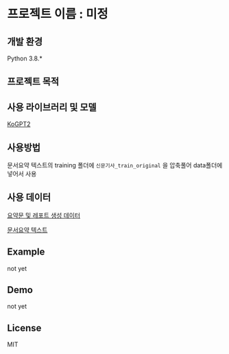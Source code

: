 # 프로젝트 이름 : 미정


## 개발 환경
Python 3.8.*

## 프로젝트 목적

## 사용 라이브러리 및 모델
[KoGPT2](https://github.com/SKT-AI/KoGPT2)

## 사용방법
문서요약 텍스트의 training 폴더에 ```신문기사_train_original``` 을 압축풀어 data폴더에 넣어서 사용 


## 사용 데이터
[요약문 및 레포트 생성 데이터](https://aihub.or.kr/aihubdata/data/view.do?currMenu=115&topMenu=100&aihubDataSe=realm&dataSetSn=582)

[문서요약 텍스트](https://aihub.or.kr/aihubdata/data/view.do?currMenu=115&topMenu=100&aihubDataSe=realm&dataSetSn=97)

## Example

not yet

## Demo

not yet

## License
MIT
